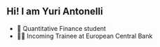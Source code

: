 ## Hi! I am Yuri Antonelli
- 📝  Quantitative Finance student
- 👨‍💻 Incoming Trainee at European Central Bank

<!---
YuriAntonelli/YuriAntonelli is a ✨ special ✨ repository because its `README.md` (this file) appears on your GitHub profile.
You can click the Preview link to take a look at your changes.
--->
